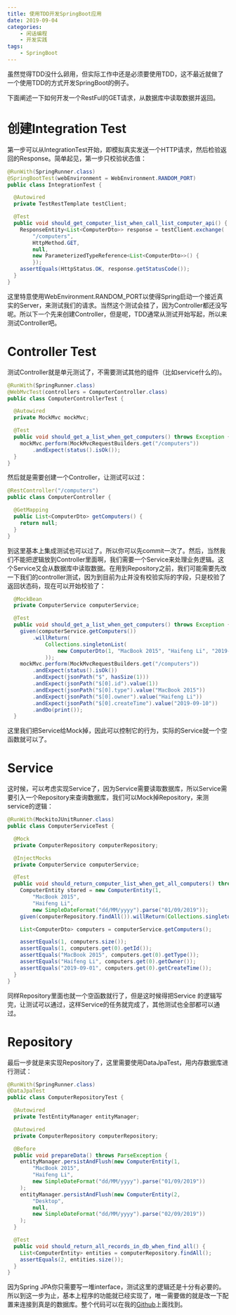 ```yaml
---
title: 使用TDD开发SpringBoot应用
date: 2019-09-04
categories: 
    - 闲话编程 
    - 开发实践
tags:
	- SpringBoot
---
```

虽然觉得TDD没什么卵用，但实际工作中还是必须要使用TDD，这不最近就做了一个使用TDD的方式开发SpringBoot的例子。

<!-- more -->
下面阐述一下如何开发一个RestFul的GET请求，从数据库中读取数据并返回。

# 创建Integration Test
第一步可以从IntegrationTest开始，即模拟真实发送一个HTTP请求，然后检验返回的Response。简单起见，第一步只校验状态值：

```java
@RunWith(SpringRunner.class)
@SpringBootTest(webEnvironment = WebEnvironment.RANDOM_PORT)
public class IntegrationTest {

  @Autowired
  private TestRestTemplate testClient;

  @Test
  public void should_get_computer_list_when_call_list_computer_api() {
    ResponseEntity<List<ComputerDto>> response = testClient.exchange(
        "/computers",
        HttpMethod.GET,
        null,
        new ParameterizedTypeReference<List<ComputerDto>>() {
        });
    assertEquals(HttpStatus.OK, response.getStatusCode());
  }
}
```
这里特意使用WebEnvironment.RANDOM_PORT以使得Spring启动一个接近真实的Server，来测试我们的请求。当然这个测试会挂了，因为Controller都还没写呢。所以下一个先来创建Controller，但是呢，TDD通常从测试开始写起，所以来测试Controller吧。

# Controller Test

测试Controller就是单元测试了，不需要测试其他的组件（比如service什么的)。
```java
@RunWith(SpringRunner.class)
@WebMvcTest(controllers = ComputerController.class)
public class ComputerControllerTest {

  @Autowired
  private MockMvc mockMvc;

  @Test
  public void should_get_a_list_when_get_computers() throws Exception {
    mockMvc.perform(MockMvcRequestBuilders.get("/computers"))
        .andExpect(status().isOk());
  }
}
```
然后就是需要创建一个Controller，让测试可以过：

```java
@RestController("/computers")
public class ComputerController {

  @GetMapping
  public List<ComputerDto> getComputers() {
    return null;
  }
}
```
到这里基本上集成测试也可以过了。所以你可以先commit一次了。然后，当然我们不能把逻辑放到Controller里面啊，我们需要一个Service来处理业务逻辑。这个Service又会从数据库中读取数据。在用到Repository之前，我们可能需要先改一下我们的controller测试，因为到目前为止并没有校验实际的字段，只是校验了返回状态码，现在可以开始校验了：

```java
  @MockBean
  private ComputerService computerService;

  @Test
  public void should_get_a_list_when_get_computers() throws Exception {
    given(computerService.getComputers())
        .willReturn(
            Collections.singletonList(
                new ComputerDto(1, "MacBook 2015", "Haifeng Li", "2019-09-10")
            ));
    mockMvc.perform(MockMvcRequestBuilders.get("/computers"))
        .andExpect(status().isOk())
        .andExpect(jsonPath("$", hasSize(1)))
        .andExpect(jsonPath("$[0].id").value(1))
        .andExpect(jsonPath("$[0].type").value("MacBook 2015"))
        .andExpect(jsonPath("$[0].owner").value("Haifeng Li"))
        .andExpect(jsonPath("$[0].createTime").value("2019-09-10"))
        .andDo(print());
  }
```

这里我们把Service给Mock掉，因此可以控制它的行为，实际的Service就一个空函数就可以了。

# Service
这时候，可以考虑实现Service了，因为Service需要读取数据库，所以Service需要引入一个Repository来查询数据库，我们可以Mock掉Repository，来测service的逻辑：

```java
@RunWith(MockitoJUnitRunner.class)
public class ComputerServiceTest {

  @Mock
  private ComputerRepository computerRepository;

  @InjectMocks
  private ComputerService computerService;

  @Test
  public void should_return_computer_list_when_get_all_computers() throws ParseException {
    ComputerEntity stored = new ComputerEntity(1,
        "MacBook 2015",
        "Haifeng Li",
        new SimpleDateFormat("dd/MM/yyyy").parse("01/09/2019"));
    given(computerRepository.findAll()).willReturn(Collections.singletonList(stored));

    List<ComputerDto> computers = computerService.getComputers();

    assertEquals(1, computers.size());
    assertEquals(1, computers.get(0).getId());
    assertEquals("MacBook 2015", computers.get(0).getType());
    assertEquals("Haifeng Li", computers.get(0).getOwner());
    assertEquals("2019-09-01", computers.get(0).getCreateTime());
  }
}
```
同样Repository里面也就一个空函数就行了，但是这时候得把Service 的逻辑写完，让测试可以通过，这样Service的任务就完成了，其他测试也全部都可以通过。

# Repository

最后一步就是来实现Repository了，这里需要使用DataJpaTest，用内存数据库进行测试：

```java
@RunWith(SpringRunner.class)
@DataJpaTest
public class ComputerRepositoryTest {

  @Autowired
  private TestEntityManager entityManager;

  @Autowired
  private ComputerRepository computerRepository;

  @Before
  public void prepareData() throws ParseException {
    entityManager.persistAndFlush(new ComputerEntity(1,
        "MacBook 2015",
        "Haifeng Li",
        new SimpleDateFormat("dd/MM/yyyy").parse("01/09/2019"))
    );
    entityManager.persistAndFlush(new ComputerEntity(2,
        "Desktop",
        null,
        new SimpleDateFormat("dd/MM/yyyy").parse("02/09/2019"))
    );
  }

  @Test
  public void should_return_all_records_in_db_when_find_all() {
    List<ComputerEntity> entities = computerRepository.findAll();
    assertEquals(2, entities.size());
  }
}
```
因为Spring JPA你只需要写一堆interface，测试这里的逻辑还是十分有必要的。所以到这一步为止，基本上程序的功能就已经实现了，唯一需要做的就是改一下配置来连接到真是的数据库。整个代码可以在我的[Github](https://github.com/soleverlee/computer-inventory.git)上面找到。

